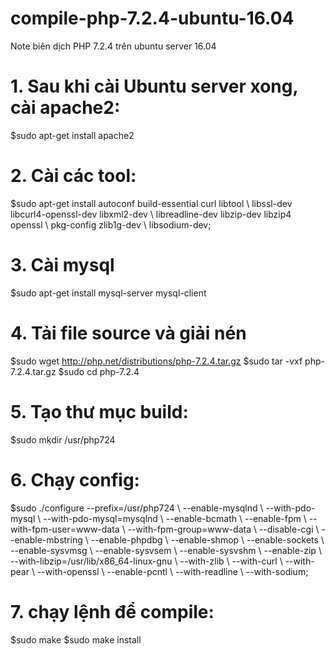 # compile-php-7.2.4-ubuntu-16.04
Note biên dịch PHP 7.2.4 trên ubuntu server 16.04

# 1. Sau khi cài Ubuntu server xong, cài apache2:
$sudo apt-get install apache2
# 2. Cài các tool:
$sudo apt-get install autoconf build-essential curl libtool \\
  libssl-dev libcurl4-openssl-dev libxml2-dev \\
  libreadline-dev libzip-dev libzip4 openssl \\
  pkg-config zlib1g-dev  \\
  libsodium-dev;
# 3. Cài mysql
$sudo apt-get install mysql-server mysql-client
# 4. Tải file source và giải nén
$sudo wget http://php.net/distributions/php-7.2.4.tar.gz
$sudo tar -vxf php-7.2.4.tar.gz
$sudo cd php-7.2.4

# 5. Tạo thư mục build: 

$sudo mkdir /usr/php724 

# 6. Chạy config: 
$sudo ./configure --prefix=/usr/php724 \\
    --enable-mysqlnd \\
    --with-pdo-mysql \\
    --with-pdo-mysql=mysqlnd \\
    --enable-bcmath \\
    --enable-fpm \\
    --with-fpm-user=www-data \\
    --with-fpm-group=www-data \\
    --disable-cgi \\
    --enable-mbstring \\
    --enable-phpdbg \\
    --enable-shmop \\
    --enable-sockets \\
    --enable-sysvmsg \\
    --enable-sysvsem \\
    --enable-sysvshm \\
    --enable-zip \\
    --with-libzip=/usr/lib/x86_64-linux-gnu \\
    --with-zlib \\
    --with-curl \\
    --with-pear \\
    --with-openssl \\
    --enable-pcntl \\
    --with-readline \\
    --with-sodium;

# 7. chạy lệnh để compile:
$sudo make
$sudo make install
